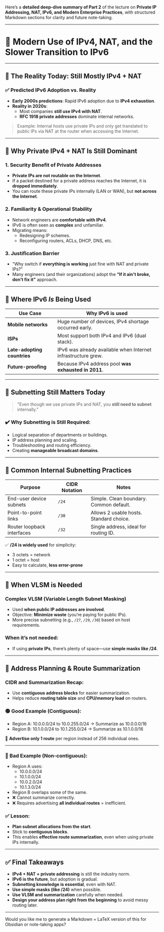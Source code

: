Here’s a **detailed deep-dive summary of Part 2** of the lecture on **Private IP Addressing, NAT, IPv6, and Modern Enterprise Practices**, with structured Markdown sections for clarity and future note-taking.

---

# 🧠 Modern Use of IPv4, NAT, and the Slower Transition to IPv6

---

## 🚧 The Reality Today: Still Mostly IPv4 + NAT

### ✅ Predicted IPv6 Adoption vs. Reality

- **Early 2000s predictions**: Rapid IPv6 adoption due to **IPv4 exhaustion**.
- **Reality in 2020s**:
    - Most companies **still use IPv4 with NAT**.
    - **RFC 1918 private addresses** dominate internal networks.

> Example: Internal hosts use private IPs and only get translated to public IPs via NAT at the router when accessing the Internet.

---

## 🔐 Why Private IPv4 + NAT Is Still Dominant

### 1. **Security Benefit** of Private Addresses

- **Private IPs are not routable on the Internet**.
- If a packet destined for a private address reaches the Internet, it is **dropped immediately**.
- You can route these private IPs internally (LAN or WAN), but **not across the Internet**.

### 2. **Familiarity & Operational Stability**

- Network engineers are **comfortable with IPv4**.
- IPv6 is often seen as **complex** and unfamiliar.
- Migrating means:
    - Redesigning IP schemes.
    - Reconfiguring routers, ACLs, DHCP, DNS, etc.

### 3. **Justification Barrier**

- "Why switch if **everything is working** just fine with NAT and private IPs?"
- Many engineers (and their organizations) adopt the **“If it ain't broke, don't fix it”** approach.

---

## 📱 Where IPv6 _Is_ Being Used

|**Use Case**|**Why IPv6 is used**|
|---|---|
|**Mobile networks**|Huge number of devices, IPv4 shortage occurred early.|
|**ISPs**|Most support both IPv4 and IPv6 (dual stack).|
|**Late-adopting countries**|IPv6 was already available when Internet infrastructure grew.|
|**Future-proofing**|Because IPv4 address pool **was exhausted in 2011**.|

---

## 🧮 Subnetting Still Matters Today

> "Even though we use private IPs and NAT, you **still need to subnet** internally."

### ✔️ Why Subnetting is Still Required:

- Logical separation of departments or buildings.
- IP address planning and scaling.
- Troubleshooting and routing efficiency.
- Creating **manageable broadcast domains**.

---

## 🧩 Common Internal Subnetting Practices

|**Purpose**|**CIDR Notation**|**Notes**|
|---|---|---|
|End-user device subnets|`/24`|Simple. Clean boundary. Common default.|
|Point-to-point links|`/30`|Allows 2 usable hosts. Standard choice.|
|Router loopback interfaces|`/32`|Single address, ideal for routing ID.|

✅ **/24 is widely used** for simplicity:

- 3 octets = network
- 1 octet = host
- Easy to calculate, **less error-prone**

---

## 🔀 When VLSM is Needed

### Complex VLSM (Variable Length Subnet Masking)

- Used **when public IP addresses are involved**.
- Objective: **Minimize waste** (you’re paying for public IPs).
- More precise subnetting (e.g., `/27`, `/29`, `/30`) based on host requirements.

### When it’s not needed:

- If using **private IPs**, there’s plenty of space—use **simple masks like /24**.

---

## 🧱 Address Planning & Route Summarization

### CIDR and Summarization Recap:

- Use **contiguous address blocks** for easier summarization.
- Helps reduce **routing table size** and **CPU/memory load** on routers.

### 🟢 Good Example (Contiguous):

- Region A: 10.0.0.0/24 to 10.0.255.0/24 → Summarize as 10.0.0.0/16
- Region B: 10.1.0.0/24 to 10.1.255.0/24 → Summarize as 10.1.0.0/16

🔁 **Advertise only 1 route** per region instead of 256 individual ones.

---

### 🔴 Bad Example (Non-contiguous):

- Region A uses:
    - 10.0.0.0/24
    - 10.1.0.0/24
    - 10.0.2.0/24
    - 10.1.3.0/24
- Region B overlaps some of the same.
- ❌ Cannot summarize correctly.
- ❌ Requires advertising **all individual routes** = inefficient.

### ✅ Lesson:

- **Plan subnet allocations from the start**.
- Stick to **contiguous blocks**.
- This enables **effective route summarization**, even when using private IPs internally.

---

## ✅ Final Takeaways

- **IPv4 + NAT + private addressing** is still the industry norm.
- **IPv6 is the future**, but adoption is gradual.
- **Subnetting knowledge is essential**, even with NAT.
- **Use simple masks (like /24)** when possible.
- **Use VLSM and summarization** carefully when needed.
- **Design your address plan right from the beginning** to avoid messy routing later.

---

Would you like me to generate a Markdown + LaTeX version of this for Obsidian or note-taking apps?
